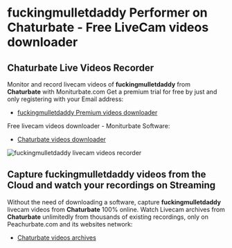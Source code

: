 # fuckingmulletdaddy Performer on Chaturbate - Free LiveCam videos downloader

## Chaturbate Live Videos Recorder

Monitor and record livecam videos of **fuckingmulletdaddy** from **Chaturbate** with Moniturbate.com
Get a premium trial for free by just and only registering with your Email address:
* [fuckingmulletdaddy Premium videos downloader](https://moniturbate.com/request-demo-licence-key.html)

Free livecam videos downloader - Moniturbate Software:
* [Chaturbate videos downloader](https://moniturbate.com/moniturbate-download-software.html)

![fuckingmulletdaddy livecam videos recorder](https://peachurnet.com/templates/moniturbate-software.png)


## Capture fuckingmulletdaddy videos from the Cloud and watch your recordings on Streaming

Without the need of downloading a software, capture **fuckingmulletdaddy** livecam videos from **Chaturbate** 100% online.
Watch Livecam archives from **Chaturbate** unlimitedly from thousands of existing recordings, only on Peachurbate.com and its websites network:
* [Chaturbate videos archives](https://peachurnet.com/)